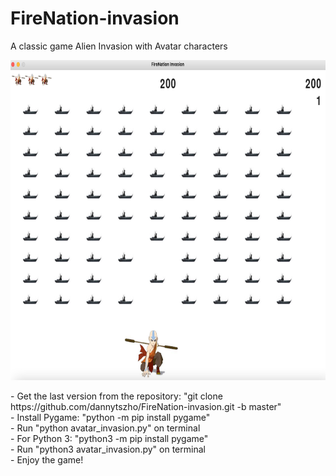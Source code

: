 # FireNation-invasion
A classic game Alien Invasion with Avatar characters
<p align="center">
  <img src="https://raw.githubusercontent.com/dannytszho/FireNation-invasion/main/images/gameplay.jpg" height="512px" width="800px">
</p>
- Get the last version from the repository: "git clone https://github.com/dannytszho/FireNation-invasion.git -b master"
<br>
- Install Pygame: "python -m pip install pygame"
<br>
- Run "python avatar_invasion.py" on terminal
<br>
  - For Python 3: "python3 -m pip install pygame"
<br>
  - Run "python3 avatar_invasion.py" on terminal
<br>
- Enjoy the game!
